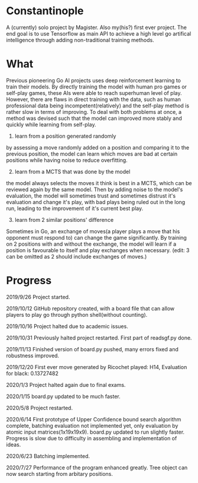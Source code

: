 # Constantinople
A (currently) solo project by Magister. Also my(his?) first ever project.
The end goal is to use Tensorflow as main API to achieve a high level go artifical intelligence through adding non-traditional training methods.

# What
Previous pioneering Go AI projects uses deep reinforcement learning to train their models. By directly training the model with human pro games or self-play games, these AIs were able to reach superhuman level of play. However, there are flaws in direct training with the data, such as human professional data being incompetent(relatively) and the self-play method is rather slow in terms of improving. To deal with both problems at once, a method was devised such that the model can improved more stably and quickly while learning from self-play.

1. learn from a position generated randomly

by assessing a move randomly added on a position and comparing it to the previous position, the model can learn which moves are bad at certain positions while having noise to reduce overfitting.

2. learn from a MCTS that was done by the model

the model always selects the moves it think is best in a MCTS, which can be reviewed again by the same model. Then by adding noise to the model's evaluation, the model will sometimes trust and sometimes distrust it's evaluation and change it's play, with bad plays being ruled out in the long run, leading to the improvement of it's current best play.

3. learn from 2 similar positions' difference

Sometimes in Go, an exchange of moves(a player plays a move that his opponent must respond to) can change the game significantly. By training on 2 positions with and without the exchange, the model will learn if a position is favourable to itself and play exchanges when necessary.
(edit: 3 can be omitted as 2 should include exchanges of moves.)

# Progress
2019/9/26 Project started.

2019/10/12 GitHub repository created, with a board file that can allow players to play go through python shell(without counting).

2019/10/16 Project halted due to academic issues.

2019/10/31 Previously halted project restarted. First part of readsgf.py done.

2019/11/13 Finished version of board.py pushed, many errors fixed and robustness improved.

2019/12/20 First ever move generated by Ricochet played: H14, Evaluation for black: 0.13727482

2020/1/3 Project halted again due to final exams.

2020/1/15 board.py updated to be much faster.

2020/5/8 Project restarted.

2020/6/14 First prototype of Upper Confidence bound search algorithm complete, batching evaluation not implemented yet, only evaluation by atomic input matrices(1x19x19x9). board.py updated to run slightly faster. Progress is slow due to difficulty in assembling and implementation of ideas.

2020/6/23 Batching implemented.

2020/7/27 Performance of the program enhanced greatly. Tree object can now search starting from arbitary positions.
